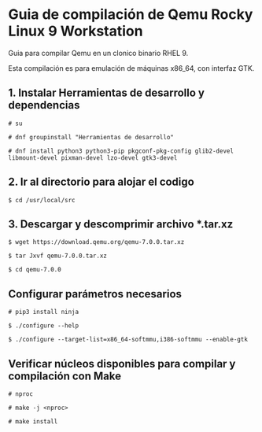 # Guia de compilación de Qemu Rocky Linux 9 Workstation
Guia para compilar Qemu en un clonico binario RHEL 9.

Esta compilación es para emulación de máquinas x86_64, con interfaz GTK.

## 1. Instalar Herramientas de desarrollo y dependencias

```# su```

```# dnf groupinstall "Herramientas de desarrollo"```

```# dnf install python3 python3-pip pkgconf-pkg-config glib2-devel libmount-devel pixman-devel lzo-devel gtk3-devel```

## 2. Ir al directorio para alojar el codigo

```$ cd /usr/local/src```

## 3. Descargar y descomprimir archivo *.tar.xz

```$ wget https://download.qemu.org/qemu-7.0.0.tar.xz```

```$ tar Jxvf qemu-7.0.0.tar.xz```

```$ cd qemu-7.0.0```

## Configurar parámetros necesarios

```# pip3 install ninja```

```$ ./configure --help```

```$ ./configure --target-list=x86_64-softmmu,i386-softmmu --enable-gtk```

## Verificar núcleos disponibles para compilar y compilación con Make

```# nproc```

```# make -j <nproc>```

```# make install```
